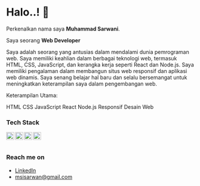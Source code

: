 # Halo..! 👋 

Perkenalkan nama saya **Muhammad Sarwani**.<br>

Saya seorang **Web Developer**<br>

Saya adalah seorang yang antusias dalam mendalami dunia pemrograman web. Saya memiliki keahlian dalam berbagai teknologi web, termasuk HTML, CSS, JavaScript, dan kerangka kerja seperti React dan Node.js. Saya memiliki pengalaman dalam membangun situs web responsif dan aplikasi web dinamis. Saya senang belajar hal baru dan selalu bersemangat untuk meningkatkan keterampilan saya dalam pengembangan web.

Keterampilan Utama:

HTML
CSS
JavaScript
React
Node.js
Responsif Desain Web

### Tech Stack
  <a href="#"><img align="left" alt="JavaScript" title="JavaScript" width="21px" src="https://upload.wikimedia.org/wikipedia/commons/9/99/Unofficial_JavaScript_logo_2.svg" /></a>
  <a href="https://nodejs.org/"><img align="left" alt="NodeJS" title="NodeJS" width="21px" src="https://seeklogo.com/images/N/nodejs-logo-FBE122E377-seeklogo.com.png" /></a>
  <a href="https://reactjs.org/"><img align="left" alt="React" title="React" width="21px" src="https://cdn.worldvectorlogo.com/logos/react-2.svg" /></a>
  <a href="https://nextjs.org/"><img align="left" alt="Next" title="Next (React SSR Framework)" width="21px" src="https://iconape.com/wp-content/files/gm/82643/svg/next-js.svg" /></a>
  <br>
  <br> 

### Reach me on
- <a href="https://www.linkedin.com/in/muhammad-sarwan//">LinkedIn</a>
- msisarwan@gmail.com

